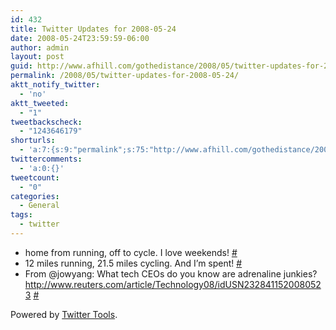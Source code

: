 ```yaml
---
id: 432
title: Twitter Updates for 2008-05-24
date: 2008-05-24T23:59:59-06:00
author: admin
layout: post
guid: http://www.afhill.com/gothedistance/2008/05/twitter-updates-for-2008-05-24/
permalink: /2008/05/twitter-updates-for-2008-05-24/
aktt_notify_twitter:
  - 'no'
aktt_tweeted:
  - "1"
tweetbackscheck:
  - "1243646179"
shorturls:
  - 'a:7:{s:9:"permalink";s:75:"http://www.afhill.com/gothedistance/2008/05/twitter-updates-for-2008-05-24/";s:7:"tinyurl";s:25:"http://tinyurl.com/qahqot";s:4:"isgd";s:17:"http://is.gd/Fj4h";s:5:"bitly";s:19:"http://bit.ly/SN07k";s:5:"snipr";s:22:"http://snipr.com/it8fq";s:5:"snurl";s:22:"http://snurl.com/it8fq";s:7:"snipurl";s:24:"http://snipurl.com/it8fq";}'
twittercomments:
  - 'a:0:{}'
tweetcount:
  - "0"
categories:
  - General
tags:
  - twitter
---
```

<ul class="aktt_tweet_digest">
  <li>
    home from running, off to cycle. I love weekends! <a href="http://twitter.com/afhill262/statuses/818993988">#</a>
  </li>
  <li>
    12 miles running, 21.5 miles cycling. And I&#8217;m spent! <a href="http://twitter.com/afhill262/statuses/819197313">#</a>
  </li>
  <li>
    From @jowyang: What tech CEOs do you know are adrenaline junkies? <a href="http://www.reuters.com/article/Technology08/idUSN2328411520080523" rel="nofollow">http://www.reuters.com/article/Technology08/idUSN2328411520080523</a> <a href="http://twitter.com/afhill262/statuses/819256399">#</a>
  </li>
</ul>

<p class="aktt_credit">
  Powered by <a href="http://alexking.org/projects/wordpress">Twitter Tools</a>.
</p>